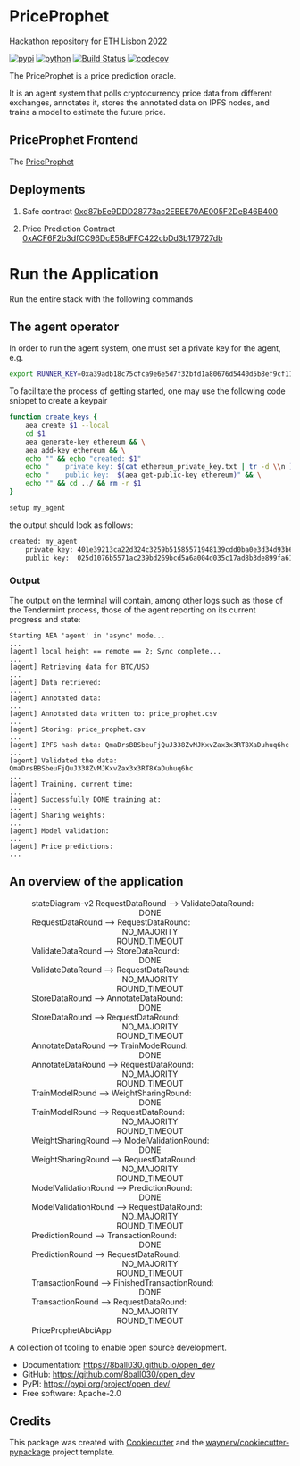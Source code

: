 # PriceProphet
Hackathon repository for ETH Lisbon 2022


[![pypi](https://img.shields.io/pypi/v/open_dev.svg)](https://pypi.org/project/open_dev/)
[![python](https://img.shields.io/pypi/pyversions/open_dev.svg)](https://pypi.org/project/open_dev/)
[![Build Status](https://github.com/8ball030/open_dev/actions/workflows/dev.yml/badge.svg)](https://github.com/8ball030/open_dev/actions/workflows/dev.yml)
[![codecov](https://codecov.io/gh/8ball030/open_dev/branch/main/graphs/badge.svg)](https://codecov.io/github/8ball030/open_dev)

The PriceProphet is a price prediction oracle.

It is an agent system that polls cryptocurrency price data from different exchanges, annotates it, stores the annotated data on IPFS nodes, and trains a model to estimate the future price. 


## PriceProphet Frontend

   The [PriceProphet](http://146.190.230.176:3000/)

## Deployments

1. Safe contract
   [0xd87bEe9DDD28773ac2EBEE70AE005F2DeB46B400](https://cronoscan.com/address/0xd87bee9ddd28773ac2ebee70ae005f2deb46b400)

2. Price Prediction Contract
   [0xACF6F2b3dfCC96DcE5BdFFC422cbDd3b179727db](https://cronoscan.com/address/0xacf6f2b3dfcc96dce5bdffc422cbdd3b179727db)


# Run the Application
Run the entire stack with the following commands


## The agent operator

In order to run the agent system, one must set a private key for the agent, e.g.

```bash
export RUNNER_KEY=0xa39adb18c75cfca9e6e5d7f32bfd1a80676d5440d5b8ef9cf11c818b8167a003
```

To facilitate the process of getting started, one may use the following code snippet to create a keypair

```bash
function create_keys {
    aea create $1 --local
    cd $1
    aea generate-key ethereum && \
    aea add-key ethereum && \
    echo "" && echo "created: $1"
    echo "    private key: $(cat ethereum_private_key.txt | tr -d \\n )" && \
    echo "    public key:  $(aea get-public-key ethereum)" && \
    echo "" && cd ../ && rm -r $1
}

setup my_agent
```

the output should look as follows:

```bash
created: my_agent
    private key: 401e39213ca22d324c3259b51585571948139cdd0ba0e3d34d93b61bbea292b5
    public key:  025d1076b5571ac239bd269bcd5a6a004d035c17ad8b3de899fa6144e8f57d3310
```

### Output

The output on the terminal will contain, among other logs such as those of the Tendermint process, those of the agent reporting on its current progress and state:

```
Starting AEA 'agent' in 'async' mode...
...
[agent] local height == remote == 2; Sync complete...
...
[agent] Retrieving data for BTC/USD
...
[agent] Data retrieved:
...
[agent] Annotated data:
...
[agent] Annotated data written to: price_prophet.csv
...
[agent] Storing: price_prophet.csv
...
[agent] IPFS hash data: QmaDrsBBSbeuFjQuJ338ZvMJKxvZax3x3RT8XaDuhuq6hc
...
[agent] Validated the data: QmaDrsBBSbeuFjQuJ338ZvMJKxvZax3x3RT8XaDuhuq6hc
...
[agent] Training, current time:
...
[agent] Successfully DONE training at:
...
[agent] Sharing weights:
...
[agent] Model validation:
...
[agent] Price predictions:
...
```



## An overview of the application


<figure markdown>
<div class="mermaid">
stateDiagram-v2
    RequestDataRound --> ValidateDataRound: <center>DONE</center>
    RequestDataRound --> RequestDataRound: <center>NO_MAJORITY<br />ROUND_TIMEOUT</center>
    ValidateDataRound --> StoreDataRound: <center>DONE</center>
    ValidateDataRound --> RequestDataRound: <center>NO_MAJORITY<br />ROUND_TIMEOUT</center>
    StoreDataRound --> AnnotateDataRound: <center>DONE</center>
    StoreDataRound --> RequestDataRound: <center>NO_MAJORITY<br />ROUND_TIMEOUT</center>
    AnnotateDataRound --> TrainModelRound: <center>DONE</center>
    AnnotateDataRound --> RequestDataRound: <center>NO_MAJORITY<br />ROUND_TIMEOUT</center>
    TrainModelRound --> WeightSharingRound: <center>DONE</center>
    TrainModelRound --> RequestDataRound: <center>NO_MAJORITY<br />ROUND_TIMEOUT</center>
    WeightSharingRound --> ModelValidationRound: <center>DONE</center>
    WeightSharingRound --> RequestDataRound: <center>NO_MAJORITY<br />ROUND_TIMEOUT</center>
    ModelValidationRound --> PredictionRound: <center>DONE</center>
    ModelValidationRound --> RequestDataRound: <center>NO_MAJORITY<br />ROUND_TIMEOUT</center>
    PredictionRound --> TransactionRound: <center>DONE</center>
    PredictionRound --> RequestDataRound: <center>NO_MAJORITY<br />ROUND_TIMEOUT</center>
    TransactionRound --> FinishedTransactionRound: <center>DONE</center>
    TransactionRound --> RequestDataRound: <center>NO_MAJORITY<br />ROUND_TIMEOUT</center>
</div>
<figcaption>PriceProphetAbciApp</figcaption>
</figure>



A collection of tooling to enable open source development.

* Documentation: <https://8ball030.github.io/open_dev>
* GitHub: <https://github.com/8ball030/open_dev>
* PyPI: <https://pypi.org/project/open_dev/>
* Free software: Apache-2.0


## Credits

This package was created with [Cookiecutter](https://github.com/audreyr/cookiecutter) and the [waynerv/cookiecutter-pypackage](https://github.com/waynerv/cookiecutter-pypackage) project template.
